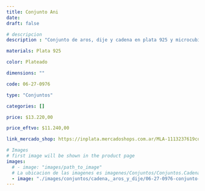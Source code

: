 ```yaml
---
title: Conjunto Ani
date: 
draft: false

# descripcion
description : "Conjunto de aros, dije y cadena en plata 925 y microcubic. Largo de cadena 40, 45 o 50 a elección."

materials: Plata 925

color: Plateado

dimensions: ""

code: 06-27-0976

type: "Conjuntos"

categories: []

price: $13.220,00

price_eftvo: $11.240,00

link_mercado_shop: https://inplata.mercadoshops.com.ar/MLA-1113237619conjunto-ani-_JM

# Images
# first image will be shown in the product page
images:
  # - image: "images/path_to_image"
  # La ubicacion de las imagenes es imagenes/Conjuntos/Conjuntos.Cadena, aros y dije/06-27-0976-conjunto-ani
  - image: "./images/conjuntos/cadena,_aros_y_dije/06-27-0976-conjunto-ani.jpg"
---
```

